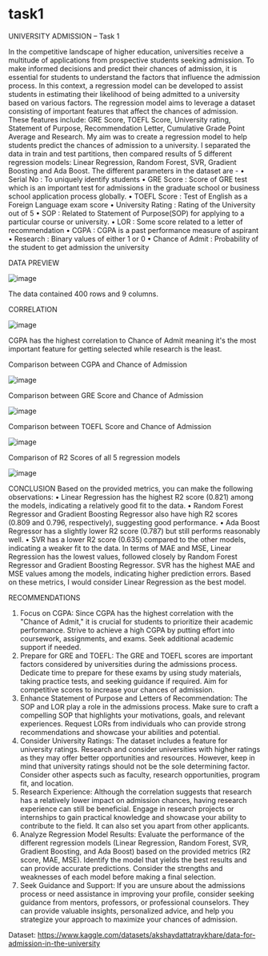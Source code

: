 # task1
UNIVERSITY ADMISSION – Task 1

In the competitive landscape of higher education, universities receive a multitude of applications from prospective students seeking admission. To make informed decisions and predict their chances of admission, it is essential for students to understand the factors that influence the admission process. In this context, a regression model can be developed to assist students in estimating their likelihood of being admitted to a university based on various factors.
The regression model aims to leverage a dataset consisting of important features that affect the chances of admission. These features include: GRE Score, TOEFL Score, University rating, Statement of Purpose, Recommendation Letter, Cumulative Grade Point Average and Research.
My aim was to create a regression model to help students predict the chances of admission to a university. I separated the data in train and test partitions, then compared results of 5 different regression models: Linear Regression, Random Forest, SVR, Gradient Boosting and Ada Boost.
The different parameters in the dataset are -
•	Serial No : To uniquely identify students
•	GRE Score : Score of GRE test which is an important test for admissions in the graduate school or business school application process globally.
•	TOEFL Score : Test of English as a Foreign Language exam score
•	University Rating : Rating of the University out of 5
•	SOP : Related to Statement of Purpose(SOP) for applying to a particular course or university.
•	LOR : Some score related to a letter of recommendation
•	CGPA : CGPA is a past performance measure of aspirant
•	Research : Binary values of either 1 or 0
•	Chance of Admit : Probability of the student to get admission the university

DATA PREVIEW

 ![image](https://github.com/IvyNjoroge/task1/assets/111203571/6d494c5b-1d75-4bb4-ae7f-7026619e5875)

The data contained 400 rows and 9 columns.

CORRELATION

![image](https://github.com/IvyNjoroge/task1/assets/111203571/85e32a92-40c0-4289-9ace-af52d146ae22)

CGPA has the highest correlation to Chance of Admit meaning it's the most important feature for getting selected while research is the least. 
 
Comparison between CGPA and Chance of Admission

 ![image](https://github.com/IvyNjoroge/task1/assets/111203571/b9170646-0b7b-450a-938e-3232213b97c4)

Comparison between GRE Score and Chance of Admission

 ![image](https://github.com/IvyNjoroge/task1/assets/111203571/7a5e7674-9d4d-4f6d-b8ff-d64f0f471d3c)

Comparison between TOEFL Score and Chance of Admission

 ![image](https://github.com/IvyNjoroge/task1/assets/111203571/9221027f-2067-4dba-b16b-b0d917510714)

Comparison of R2 Scores of all 5 regression models

 ![image](https://github.com/IvyNjoroge/task1/assets/111203571/a756b38f-bca6-4fed-bdc7-307e1b0395f8)

CONCLUSION
Based on the provided metrics, you can make the following observations:
•	Linear Regression has the highest R2 score (0.821) among the models, indicating a relatively good fit to the data.
•	Random Forest Regressor and Gradient Boosting Regressor also have high R2 scores (0.809 and 0.796, respectively), suggesting good performance.
•	Ada Boost Regressor has a slightly lower R2 score (0.787) but still performs reasonably well.
•	SVR has a lower R2 score (0.635) compared to the other models, indicating a weaker fit to the data.
In terms of MAE and MSE, Linear Regression has the lowest values, followed closely by Random Forest Regressor and Gradient Boosting Regressor. SVR has the highest MAE and MSE values among the models, indicating higher prediction errors.
Based on these metrics, I would consider Linear Regression as the best model.

RECOMMENDATIONS
1.	Focus on CGPA: Since CGPA has the highest correlation with the "Chance of Admit," it is crucial for students to prioritize their academic performance. Strive to achieve a high CGPA by putting effort into coursework, assignments, and exams. Seek additional academic support if needed.
2.	Prepare for GRE and TOEFL: The GRE and TOEFL scores are important factors considered by universities during the admissions process. Dedicate time to prepare for these exams by using study materials, taking practice tests, and seeking guidance if required. Aim for competitive scores to increase your chances of admission.
3.	Enhance Statement of Purpose and Letters of Recommendation: The SOP and LOR play a role in the admissions process. Make sure to craft a compelling SOP that highlights your motivations, goals, and relevant experiences. Request LORs from individuals who can provide strong recommendations and showcase your abilities and potential.
4.	Consider University Ratings: The dataset includes a feature for university ratings. Research and consider universities with higher ratings as they may offer better opportunities and resources. However, keep in mind that university ratings should not be the sole determining factor. Consider other aspects such as faculty, research opportunities, program fit, and location.
5.	Research Experience: Although the correlation suggests that research has a relatively lower impact on admission chances, having research experience can still be beneficial. Engage in research projects or internships to gain practical knowledge and showcase your ability to contribute to the field. It can also set you apart from other applicants.
6.	Analyze Regression Model Results: Evaluate the performance of the different regression models (Linear Regression, Random Forest, SVR, Gradient Boosting, and Ada Boost) based on the provided metrics (R2 score, MAE, MSE). Identify the model that yields the best results and can provide accurate predictions. Consider the strengths and weaknesses of each model before making a final selection.
7.	Seek Guidance and Support: If you are unsure about the admissions process or need assistance in improving your profile, consider seeking guidance from mentors, professors, or professional counselors. They can provide valuable insights, personalized advice, and help you strategize your approach to maximize your chances of admission.

Dataset: https://www.kaggle.com/datasets/akshaydattatraykhare/data-for-admission-in-the-university

